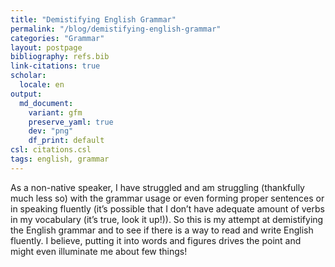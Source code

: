 ```yaml
---
title: "Demistifying English Grammar"
permalink: "/blog/demistifying-english-grammar"
categories: "Grammar"
layout: postpage
bibliography: refs.bib
link-citations: true
scholar:
  locale: en
output:
  md_document:
    variant: gfm
    preserve_yaml: true
    dev: "png"
    df_print: default
csl: citations.csl
tags: english, grammar
---
```


As a non-native speaker, I have struggled and am struggling (thankfully
much less so) with the grammar usage or even forming proper sentences or
in speaking fluently (it’s possible that I don’t have adequate amount of
verbs in my vocabulary (it’s true, look it up!)). So this is my attempt
at demistifying the English grammar and to see if there is a way to read
and write English fluently. I believe, putting it into words and figures
drives the point and might even illuminate me about few things!
